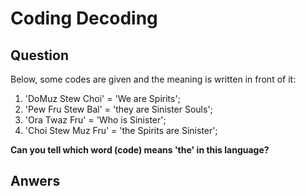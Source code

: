 # Coding Decoding

## Question
Below, some codes are given and the meaning is written in front of it:

1. 'DoMuz Stew Choi' = 'We are Spirits';
2. 'Pew Fru Stew Bal' = 'they are Sinister Souls';
3. 'Ora Twaz Fru' = 'Who is Sinister';
4. 'Choi Stew Muz Fru' = 'the Spirits are Sinister';

__Can you tell which word (code) means 'the' in this language?__

## Anwers